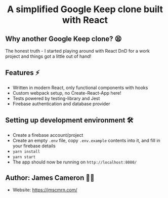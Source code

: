 <h1 align="center">
  A simplified Google Keep clone built with React
</h1>

## Why another Google Keep clone? 😫

The honest truth - I started playing around with React DnD for a work project and things got a little out of hand!

## Features ⚡️

- Written in modern React, only functional components with hooks
- Custom webpack setup, no Create-React-App here!
- Tests powered by testing-library and Jest
- Firebase authentication and database provider

## Setting up development environment 🛠

- Create a firebase account/project
- Create an empty `.env` file, copy `.env.example` contents into it, and fill in your firebase details
- `yarn install`
- `yarn start`
- The app should now be running on `http://localhost:8080/`

## Author: James Cameron 👋🏻

- Website: https://jmscmrn.com/
